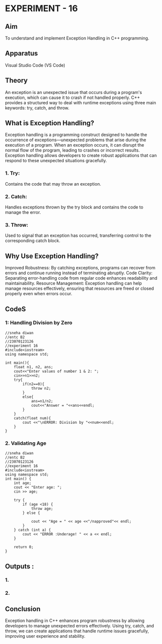 # EXPERIMENT - 16

## Aim
To understand and implement Exception Handling in C++ programming.

## Apparatus
Visual Studio Code (VS Code)

## Theory
An exception is an unexpected issue that occurs during a program's execution, which can cause it to crash if not handled properly. C++ provides a structured way to deal with runtime exceptions using three main keywords: try, catch, and throw.

## What is Exception Handling?
Exception handling is a programming construct designed to handle the occurrence of exceptions—unexpected problems that arise during the execution of a program. When an exception occurs, it can disrupt the normal flow of the program, leading to crashes or incorrect results. Exception handling allows developers to create robust applications that can respond to these unexpected situations gracefully.

### 1. Try:
Contains the code that may throw an exception.

### 2. Catch: 
Handles exceptions thrown by the try block and contains the code to manage the error.

### 3. Throw: 
Used to signal that an exception has occurred, transferring control to the corresponding catch block.

## Why Use Exception Handling?
Improved Robustness: By catching exceptions, programs can recover from errors and continue running instead of terminating abruptly.
Code Clarity: Separating error-handling code from regular code enhances readability and maintainability.
Resource Management: Exception handling can help manage resources effectively, ensuring that resources are freed or closed properly even when errors occur.

## CodeS 
### 1: Handling Division by Zero
```
//sneha diwan
//entc B2
//23070123126
//experiment 16
#include<iostream>
using namespace std;

int main(){
    float n1, n2, ans;
    cout<<"Enter values of number 1 & 2: ";
    cin>>n1>>n2;
    try{
        if(n2==0){
            throw n2;
        }
        else{
            ans=n1/n2;
            cout<<"Answer = "<<ans<<endl;
        }
    }
    catch(float num){
        cout <<"\nERROR: Division by "<<num<<endl;
    }
}
```

### 2. Validating Age
```
//sneha diwan
//entc B2
//23070123126
//experiment 16
#include<iostream>
using namespace std;
int main() {
    int age;
    cout << "Enter age: ";
    cin >> age;

    try {
        if (age <18) {
            throw age; 
        } else {
            
            cout << "Age = " << age <<"/napproved"<< endl;
        }
    } catch (int a) {
        cout << "ERROR :Underage! " << a << endl;
    }

    return 0;
}
```

## Outputs :
### 1.


### 2.


## Conclusion
Exception handling in C++ enhances program robustness by allowing developers to manage unexpected errors effectively. Using try, catch, and throw, we can create applications that handle runtime issues gracefully, improving user experience and stability.
